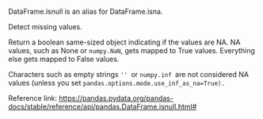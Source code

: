 DataFrame.isnull is an alias for DataFrame.isna.

Detect missing values.

Return a boolean same-sized object indicating if the values are NA. NA values, such as None or `numpy.NaN`, gets mapped to True values. Everything else gets mapped to False values.

Characters such as empty strings `'' `or `numpy.inf `are not considered NA values (unless you set `pandas.options.mode.use_inf_as_na=True).`

Reference link: https://pandas.pydata.org/pandas-docs/stable/reference/api/pandas.DataFrame.isnull.html#
